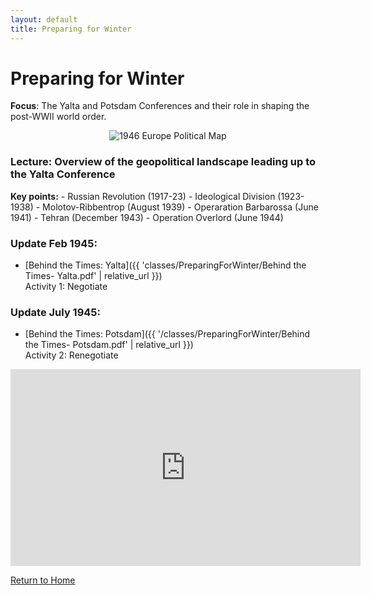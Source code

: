 ```yaml
---
layout: default
title: Preparing for Winter
---
```


# Preparing for Winter

**Focus**: The Yalta and Potsdam Conferences and their role in shaping the post-WWII world order.

<div style="text-align: center;">
  <img src="{{ '/classes/PreparingForWinter/1946_Europe_Political.jpg' | relative_url }}" alt="1946 Europe Political Map" style="max-width: 80%; height: auto;">
</div>

### Lecture: Overview of the geopolitical landscape leading up to the Yalta Conference

**Key points:**
    - Russian Revolution (1917-23)
    - Ideological Division (1923-1938)
    - Molotov-Ribbentrop (August 1939)
    - Operaration Barbarossa (June 1941)
    - Tehran (December 1943)
    - Operation Overlord (June 1944)  

### Update Feb 1945:
- [Behind the Times: Yalta]({{ 'classes/PreparingForWinter/Behind the Times- Yalta.pdf' | relative_url }})  
    Activity 1: Negotiate

  
### Update July 1945:
- [Behind the Times: Potsdam]({{ '/classes/PreparingForWinter/Behind the Times- Potsdam.pdf' | relative_url }})  
    Activity 2: Renegotiate  

<iframe width="560" height="315" src="https://www.youtube.com/embed/S2PUIQpAEAQ?si=2tRA0rVqh2FQFGew" title="YouTube video player" frameborder="0" allow="accelerometer; autoplay; clipboard-write; encrypted-media; gyroscope; picture-in-picture; web-share" referrerpolicy="strict-origin-when-cross-origin" allowfullscreen></iframe>

[Return to Home](../)
